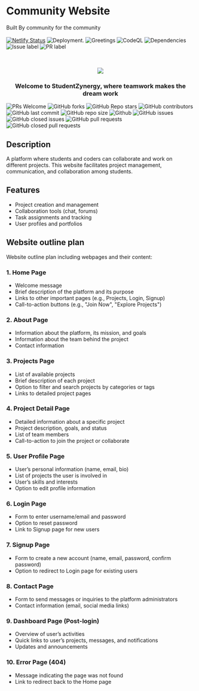 # Community Website 
Built By community for the community
<br>
<br>
[![Netlify Status](https://api.netlify.com/api/v1/badges/ac823357-156c-4876-97b3-44f3d0bdb763/deploy-status)](https://app.netlify.com/sites/studentzynergy/deploys)
![Deployment](https://github.com/solve-ease/community-website/actions/workflows/deployment.yml/badge.svg).
![Greetings](https://github.com/solve-ease/community-website/actions/workflows/greetings.yml/badge.svg)
![CodeQL](https://github.com/solve-ease/community-website/actions/workflows/codeql.yml/badge.svg)
![Dependencies](https://github.com/solve-ease/community-website/actions/workflows/dependency-review.yml/badge.svg)
![Issue label](https://github.com/solve-ease/community-website/actions/workflows/issue-label.yml/badge.svg)
![PR label](https://github.com/solve-ease/community-website/actions/workflows/pr-label.yml/badge.svg)

<br>
<br>

<center>
<img src = "https://readme-typing-svg.herokuapp.com/?color=red&size=40&width=1200&height=80&lines=StudentZynergy:%20Unleashing%20Innovative%20Collaboration"> 
</center>
<h3><p align="center">Welcome to StudentZynergy, where teamwork makes the dream work</h3></p>

![PRs Welcome](https://img.shields.io/badge/PRs-welcome-cyan.svg?style=badge&color=green) 
![GitHub forks](https://img.shields.io/github/forks/solve-ease/community-website?style=badge&color=green)
![GitHub Repo stars](https://img.shields.io/github/stars/solve-ease/community-website?style=badge&color=green)
![GitHub contributors](https://img.shields.io/github/contributors/solve-ease/community-website?style=badge&color=green)
![GitHub last commit](https://img.shields.io/github/last-commit/solve-ease/community-website?style=badge&color=green)
![GitHub repo size](https://img.shields.io/github/repo-size/solve-ease/community-website?style=badge&color=green)
![Github](https://img.shields.io/github/license/solve-ease/community-website?style=badge&color=green)
![GitHub issues](https://img.shields.io/github/issues/solve-ease/community-website?style=badge&color=green)
![GitHub closed issues](https://img.shields.io/github/issues-closed-raw/solve-ease/community-website?style=badge&color=green)
![GitHub pull requests](https://img.shields.io/github/issues-pr/solve-ease/community-website?style=badge&color=green)
![GitHub closed pull requests](https://img.shields.io/github/issues-pr-closed/solve-ease/community-website?style=badge&color=green)


## Description
A platform where students and coders can collaborate and work on different projects. This website facilitates project management, communication, and collaboration among students.

## Features
- Project creation and management
- Collaboration tools (chat, forums)
- Task assignments and tracking
- User profiles and portfolios

## Website outline plan
Website outline plan including webpages and their content:

### 1. Home Page
- Welcome message
- Brief description of the platform and its purpose
- Links to other important pages (e.g., Projects, Login, Signup)
- Call-to-action buttons (e.g., "Join Now", "Explore Projects")

### 2. About Page
- Information about the platform, its mission, and goals
- Information about the team behind the project
- Contact information

### 3. Projects Page
- List of available projects
- Brief description of each project
- Option to filter and search projects by categories or tags
- Links to detailed project pages

### 4. Project Detail Page
- Detailed information about a specific project
- Project description, goals, and status
- List of team members
- Call-to-action to join the project or collaborate

### 5. User Profile Page
- User’s personal information (name, email, bio)
- List of projects the user is involved in
- User’s skills and interests
- Option to edit profile information

### 6. Login Page
- Form to enter username/email and password
- Option to reset password
- Link to Signup page for new users

### 7. Signup Page
- Form to create a new account (name, email, password, confirm password)
- Option to redirect to Login page for existing users

### 8. Contact Page
- Form to send messages or inquiries to the platform administrators
- Contact information (email, social media links)

### 9. Dashboard Page (Post-login)
- Overview of user’s activities
- Quick links to user’s projects, messages, and notifications
- Updates and announcements

### 10. Error Page (404)
- Message indicating the page was not found
- Link to redirect back to the Home page
